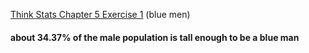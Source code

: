 [Think Stats Chapter 5 Exercise 1](http://greenteapress.com/thinkstats2/html/thinkstats2006.html#toc50) (blue men)

#### about 34.37% of the male population is tall enough to be a blue man
